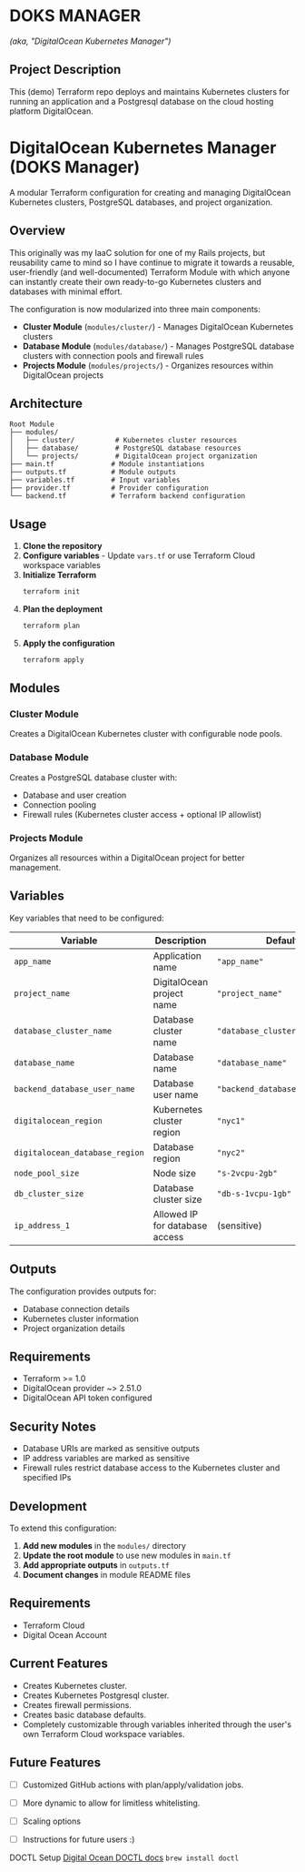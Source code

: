 # DOKS MANAGER 
*(aka, "DigitalOcean Kubernetes Manager")*

## Project Description
This (demo) Terraform repo deploys and maintains Kubernetes clusters for running an application and a Postgresql database on the cloud hosting platform DigitalOcean.  

# DigitalOcean Kubernetes Manager (DOKS Manager)

A modular Terraform configuration for creating and managing DigitalOcean Kubernetes clusters, PostgreSQL databases, and project organization.

## Overview

This originally was my IaaC solution for one of my Rails projects, but reusability came to mind so I have continue to migrate it towards a reusable, user-friendly (and well-documented) Terraform Module with which anyone can instantly create their own ready-to-go Kubernetes clusters and databases with minimal effort.

The configuration is now modularized into three main components:

- **Cluster Module** (`modules/cluster/`) - Manages DigitalOcean Kubernetes clusters
- **Database Module** (`modules/database/`) - Manages PostgreSQL database clusters with connection pools and firewall rules
- **Projects Module** (`modules/projects/`) - Organizes resources within DigitalOcean projects

## Architecture

```
Root Module
├── modules/
│   ├── cluster/          # Kubernetes cluster resources
│   ├── database/         # PostgreSQL database resources
│   └── projects/         # DigitalOcean project organization
├── main.tf              # Module instantiations
├── outputs.tf           # Module outputs
├── variables.tf         # Input variables
├── provider.tf          # Provider configuration
└── backend.tf           # Terraform backend configuration
```

## Usage

1. **Clone the repository**
2. **Configure variables** - Update `vars.tf` or use Terraform Cloud workspace variables
3. **Initialize Terraform**
   ```bash
   terraform init
   ```
4. **Plan the deployment**
   ```bash
   terraform plan
   ```
5. **Apply the configuration**
   ```bash
   terraform apply
   ```

## Modules

### Cluster Module
Creates a DigitalOcean Kubernetes cluster with configurable node pools.

### Database Module  
Creates a PostgreSQL database cluster with:
- Database and user creation
- Connection pooling
- Firewall rules (Kubernetes cluster access + optional IP allowlist)

### Projects Module
Organizes all resources within a DigitalOcean project for better management.

## Variables

Key variables that need to be configured:

| Variable | Description | Default |
|----------|-------------|---------|
| `app_name` | Application name | `"app_name"` |
| `project_name` | DigitalOcean project name | `"project_name"` |
| `database_cluster_name` | Database cluster name | `"database_cluster_name"` |
| `database_name` | Database name | `"database_name"` |
| `backend_database_user_name` | Database user name | `"backend_database_user_name"` |
| `digitalocean_region` | Kubernetes cluster region | `"nyc1"` |
| `digitalocean_database_region` | Database region | `"nyc2"` |
| `node_pool_size` | Node size | `"s-2vcpu-2gb"` |
| `db_cluster_size` | Database cluster size | `"db-s-1vcpu-1gb"` |
| `ip_address_1` | Allowed IP for database access | (sensitive) |

## Outputs

The configuration provides outputs for:
- Database connection details
- Kubernetes cluster information  
- Project organization details

## Requirements

- Terraform >= 1.0
- DigitalOcean provider ~> 2.51.0
- DigitalOcean API token configured

## Security Notes

- Database URIs are marked as sensitive outputs
- IP address variables are marked as sensitive
- Firewall rules restrict database access to the Kubernetes cluster and specified IPs

## Development

To extend this configuration:

1. **Add new modules** in the `modules/` directory
2. **Update the root module** to use new modules in `main.tf`
3. **Add appropriate outputs** in `outputs.tf`
4. **Document changes** in module README files

## Requirements
- Terraform Cloud
- Digital Ocean Account

## Current Features
- Creates Kubernetes cluster.
- Creates Kubernetes Postgresql cluster.
- Creates firewall permissions.
- Creates basic database defaults.
- Completely customizable through variables inherited through the user's own Terraform Cloud workspace variables.

## Future Features
- [ ] Customized GitHub actions with plan/apply/validation jobs.
- [ ] More dynamic to allow for limitless whitelisting.
- [ ] Scaling options
- [ ] Instructions for future users :)


DOCTL Setup
[Digital Ocean DOCTL docs](https://docs.digitalocean.com/reference/doctl/how-to/install/)
`brew install doctl`
